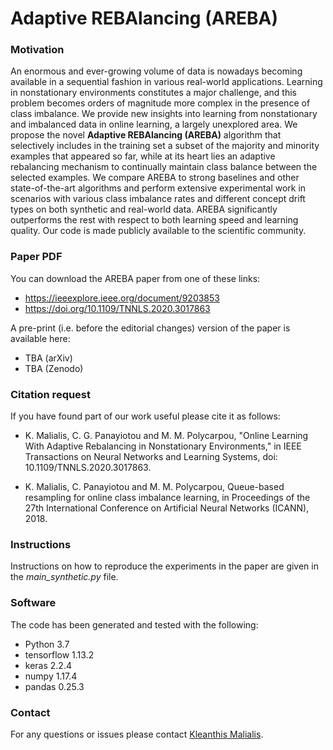 # Adaptive REBAlancing (AREBA)

### Motivation
An enormous and ever-growing volume of data is nowadays becoming available in a sequential fashion in various real-world applications. Learning in nonstationary environments constitutes a major challenge, and this problem becomes orders of magnitude more complex in the presence of class imbalance. We provide new insights into learning from nonstationary and imbalanced data in online learning, a largely unexplored area. We propose the novel **Adaptive REBAlancing (AREBA)** algorithm that selectively includes in the training set a subset of the majority and minority examples that appeared so far, while at its heart lies an adaptive rebalancing mechanism to continually maintain class balance between the selected examples. We compare AREBA to strong baselines and other state-of-the-art algorithms and perform extensive experimental work in scenarios with various class imbalance rates and different concept drift types on both synthetic and real-world data. AREBA significantly outperforms the rest with respect to both learning speed and learning quality. Our code is made publicly available to the scientific community.

### Paper PDF
You can download the AREBA paper from one of these links:
- https://ieeexplore.ieee.org/document/9203853
- https://doi.org/10.1109/TNNLS.2020.3017863

A pre-print (i.e. before the editorial changes) version of the paper is available here:
- TBA (arXiv)
- TBA (Zenodo)

### Citation request
If you have found part of our work useful please cite it as follows:

- K. Malialis, C. G. Panayiotou and M. M. Polycarpou, "Online Learning With Adaptive Rebalancing in Nonstationary Environments," in IEEE Transactions on Neural Networks and Learning Systems, doi: 10.1109/TNNLS.2020.3017863.

- K. Malialis, C. Panayiotou and M. M. Polycarpou, Queue-based resampling for online class imbalance learning, in Proceedings of the 27th International Conference on Artificial Neural Networks (ICANN), 2018.

### Instructions
Instructions on how to reproduce the experiments in the paper are given in the *main_synthetic.py* file.

### Software
The code has been generated and tested with the following:
- Python 3.7
- tensorflow 1.13.2
- keras 2.2.4
- numpy 1.17.4
- pandas 0.25.3

### Contact
For any questions or issues please contact [Kleanthis Malialis](https://malialis.bitbucket.io/).
